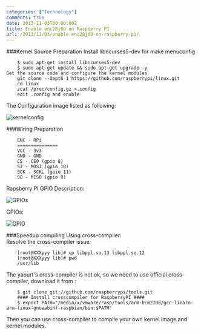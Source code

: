 ```yaml
---
categories: ["Technology"]
comments: true
date: 2013-11-03T00:00:00Z
title: Enable enc28j60 on Raspberry PI
url: /2013/11/03/enable-enc28j60-on-raspberry-pi/
---
```


###Kernel Source Preparation
Install libncurses5-dev for make menuconfig

```
	$ sudo apt-get install libncurses5-dev
	$ sudo apt-get update && sudo apt-get upgrade -y
Get the source code and configure the kernel modules
	git clone --depth 1 https://github.com/raspberrypi/linux.git
	cd linux
	zcat /proc/config.gz >.config
	edit .config and enable
```

The Configuration image listed as following:

![kernelconfig](/images/kernelconfig.jpg "kernelconfig.jpg")

###Wiring Preparation

```
	ENC - RPi
	===============
	VCC - 3v3
	GND - GND
	CS - CE0 (gpio 8)
	SI - MOSI (gpio 10)
	SCK - SCKL (gpio 11)
	SO - MISO (gpio 9)
```

Rapsberry PI GPIO Description:    

![GPIOs](/images/RPi_P1_header.png "RPi_P1_header.png")

GPIOs:    

![GPIO](/images/GPIOs.png "GPIOs.png")

###Speedup compiling
Using cross-compiler:   
Resolve the cross-compiler issue:

```
	[root@XXXyyy lib]# cp libppl.so.13 libppl.so.12
	[root@XXXyyy lib]# pwd
	/usr/lib
```

The yaourt's cross-compiler is not ok, so we need to use official cross-compiler, download it from :

```
	$ git clone git://github.com/raspberrypi/tools.git
	#### Install crosscompiler for RaspberryPI ####
	$ export PATH="/media/x/vmware/rasp/tools/arm-bcm2708/gcc-linaro-arm-linux-gnueabihf-raspbian/bin:$PATH"
```

Then you can use cross-compiler to compile your own kernel image and kernel modules.   

